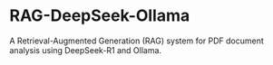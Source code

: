 # RAG-DeepSeek-Ollama
A Retrieval-Augmented Generation (RAG) system for PDF document analysis using DeepSeek-R1 and Ollama.
